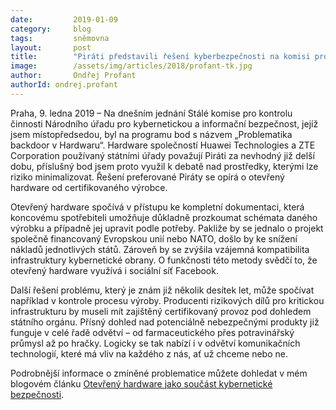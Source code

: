 ```yaml
---
date:         2019-01-09
category:     blog
tags:         sněmovna
layout:       post
title:        "Piráti představili řešení kyberbezpečnosti na komisi pro NÚKIB, uvádí poslanec Profant"
image:        /assets/img/articles/2018/profant-tk.jpg 
author:       Ondřej Profant
authorId: ondrej.profant
---
```

 

Praha, 9. ledna 2019 – Na dnešním jednání Stálé komise pro kontrolu činnosti Národního úřadu pro kybernetickou a informační bezpečnost, jejíž jsem místopředsedou, byl na programu bod s názvem „Problematika backdoor v Hardwaru“. Hardware společností Huawei Technologies a ZTE Corporation používaný státními úřady považují Piráti za nevhodný již delší dobu, příslušný bod jsem proto využil k debatě nad prostředky, kterými lze riziko minimalizovat. Řešení preferované Piráty se opírá o otevřený hardware od certifikovaného výrobce. 

Otevřený hardware spočívá v přístupu ke kompletní dokumentaci, která koncovému spotřebiteli umožňuje důkladně prozkoumat schémata daného výrobku a případně jej upravit podle potřeby. Pakliže by se jednalo o projekt společně financovaný Evropskou unií nebo NATO, došlo by ke snížení nákladů jednotlivých států. Zároveň by se zvýšila vzájemná kompatibilita infrastruktury kybernetické obrany. O funkčnosti této metody svědčí to, že otevřený hardware využívá i sociální síť Facebook.

Další řešení problému, který je znám již několik desítek let, může spočívat například v kontrole procesu výroby. Producenti rizikových dílů pro kritickou infrastrukturu by museli mít zajištěný certifikovaný provoz pod dohledem státního orgánu. Přísný dohled nad potenciálně nebezpečnými produkty již funguje v celé řadě odvětví – od farmaceutického přes potravinářský průmysl až po hračky. Logicky se tak nabízí i v odvětví komunikačních technologií, které má vliv na každého z nás, ať už chceme nebo ne.

Podrobnější informace o zmíněné problematice můžete dohledat v mém blogovém článku [Otevřený hardware jako součást kybernetické bezpečnosti](https://www.profant.eu/2019/otevreny-hardware.html).

